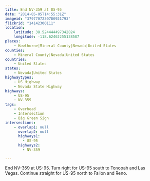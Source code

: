 ```yaml
---
title: End NV-359 at US-95
date: "2014-05-05T14:55:31Z"
imageid: "3797707230780921793"
flickrid: "14142300111"
location:
    latitude: 38.524444497342024
    longitude: -118.62462255138587
places:
    - Hawthorne|Mineral County|Nevada|United States
counties:
    - Mineral County|Nevada|United States
countries:
    - United States
states:
    - Nevada|United States
highwaytypes:
    - US Highway
    - Nevada State Highway
highways:
    - US-95
    - NV-359
tags:
    - Overhead
    - Intersection
    - Big Green Sign
intersections:
    - overlap1: null
      overlap2: null
      highways1:
        - US-95
      highways2:
        - NV-359

---
```

End NV-359 at US-95.  Turn right for US-95 south to Tonopah and Las Vegas.  Continue straight for US-95 north to Fallon and Reno.
